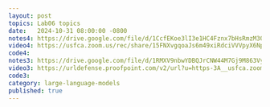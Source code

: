 ```yaml
---
layout: post
topics: Lab06 topics
date:   2024-10-31 08:00:00 -0800
notes4: https://drive.google.com/file/d/1CcfEKoe3lI3e1HC4Fznx7bHsRmzM305B/view?usp=sharing
video4: https://usfca.zoom.us/rec/share/15FNXvgqoaJs6m49xiRdciVVVpyX6NpPIAdfdrRbGg303DHEJcSQJ5t8aw0LlX2i.0NmaO0t4GVgXzVwa
code4: 
notes3: https://drive.google.com/file/d/1RMXV9nbwYDBQJrCNW44M7Gj9M863VyBl/view?usp=drive_link
video3: https://urldefense.proofpoint.com/v2/url?u=https-3A__usfca.zoom.us_rec_share_xYPZzWojfoNjXoHDiFxoSm9YeUZUVqg4OFksLkUruDaTFRR663CAjw-2DdySbIbVc.9qwwbcqCcORZMuNw&d=DwMFAw&c=qgVugHHq3rzouXkEXdxBNQ&r=pWdb0PpdrgbA8UziBLv0cLIW3gZNVZarim7OULHTsTQ&m=edTZJ4stlzjMsiL34XXFWSv0RkVsDo12f06sraLm1ywWX13PO4FsGB9AUuwEDb2N&s=FSxZ0Vnnvl0XH3EWdMpqQS5XnK1-6telp328ky179LY&e=
code3: 
category: large-language-models
published: true
---
```

